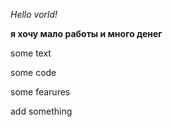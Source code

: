 *Hello vorld!*

**я хочу мало работы и много денег**


some text

some code

some fearures

add something